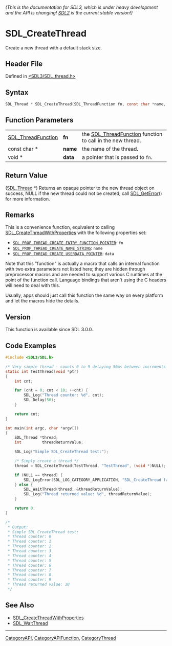 ###### (This is the documentation for SDL3, which is under heavy development and the API is changing! [SDL2](https://wiki.libsdl.org/SDL2/) is the current stable version!)
# SDL_CreateThread

Create a new thread with a default stack size.

## Header File

Defined in [<SDL3/SDL_thread.h>](https://github.com/libsdl-org/SDL/blob/main/include/SDL3/SDL_thread.h)

## Syntax

```c
SDL_Thread * SDL_CreateThread(SDL_ThreadFunction fn, const char *name, void *data);
```

## Function Parameters

|                                          |          |                                                                                  |
| ---------------------------------------- | -------- | -------------------------------------------------------------------------------- |
| [SDL_ThreadFunction](SDL_ThreadFunction) | **fn**   | the [SDL_ThreadFunction](SDL_ThreadFunction) function to call in the new thread. |
| const char *                             | **name** | the name of the thread.                                                          |
| void *                                   | **data** | a pointer that is passed to `fn`.                                                |

## Return Value

([SDL_Thread](SDL_Thread) *) Returns an opaque pointer to the new thread
object on success, NULL if the new thread could not be created; call
[SDL_GetError](SDL_GetError)() for more information.

## Remarks

This is a convenience function, equivalent to calling
[SDL_CreateThreadWithProperties](SDL_CreateThreadWithProperties) with the
following properties set:

- [`SDL_PROP_THREAD_CREATE_ENTRY_FUNCTION_POINTER`](SDL_PROP_THREAD_CREATE_ENTRY_FUNCTION_POINTER):
  `fn`
- [`SDL_PROP_THREAD_CREATE_NAME_STRING`](SDL_PROP_THREAD_CREATE_NAME_STRING):
  `name`
- [`SDL_PROP_THREAD_CREATE_USERDATA_POINTER`](SDL_PROP_THREAD_CREATE_USERDATA_POINTER):
  `data`

Note that this "function" is actually a macro that calls an internal
function with two extra parameters not listed here; they are hidden through
preprocessor macros and are needed to support various C runtimes at the
point of the function call. Language bindings that aren't using the C
headers will need to deal with this.

Usually, apps should just call this function the same way on every platform
and let the macros hide the details.

## Version

This function is available since SDL 3.0.0.

## Code Examples

```c
#include <SDL3/SDL.h>

/* Very simple thread - counts 0 to 9 delaying 50ms between increments */
static int TestThread(void *ptr)
{
    int cnt;

    for (cnt = 0; cnt < 10; ++cnt) {
        SDL_Log("Thread counter: %d", cnt);
        SDL_Delay(50);
    }

    return cnt;
}

int main(int argc, char *argv[])
{
    SDL_Thread *thread;
    int         threadReturnValue;

    SDL_Log("Simple SDL_CreateThread test:");

    /* Simply create a thread */
    thread = SDL_CreateThread(TestThread, "TestThread", (void *)NULL);

    if (NULL == thread) {
        SDL_LogError(SDL_LOG_CATEGORY_APPLICATION, "SDL_CreateThread failed: %s", SDL_GetError());
    } else {
        SDL_WaitThread(thread, &threadReturnValue);
        SDL_Log("Thread returned value: %d", threadReturnValue);
    }

    return 0;
}

/*
 * Output:
 * Simple SDL_CreateThread test:
 * Thread counter: 0
 * Thread counter: 1
 * Thread counter: 2
 * Thread counter: 3
 * Thread counter: 4
 * Thread counter: 5
 * Thread counter: 6
 * Thread counter: 7
 * Thread counter: 8
 * Thread counter: 9
 * Thread returned value: 10
 */
```

## See Also

- [SDL_CreateThreadWithProperties](SDL_CreateThreadWithProperties)
- [SDL_WaitThread](SDL_WaitThread)

----
[CategoryAPI](CategoryAPI), [CategoryAPIFunction](CategoryAPIFunction), [CategoryThread](CategoryThread)

